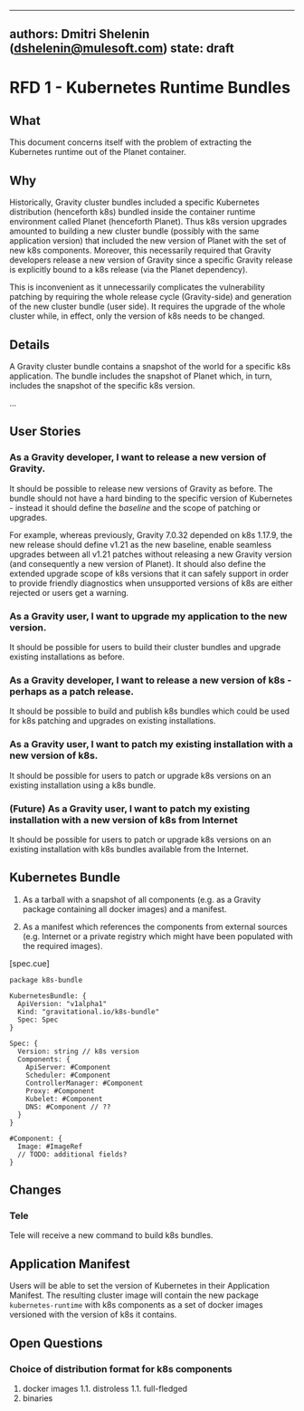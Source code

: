 
---
authors: Dmitri Shelenin (dshelenin@mulesoft.com)
state: draft
---

# RFD 1 - Kubernetes Runtime Bundles

## What

This document concerns itself with the problem of extracting the Kubernetes runtime
out of the Planet container.

## Why

Historically, Gravity cluster bundles included a specific Kubernetes distribution (henceforth k8s)
bundled inside the container runtime environment called Planet (henceforth Planet).
Thus k8s version upgrades amounted to building a new cluster bundle
(possibly with the same application version) that included the new version of
Planet with the set of new k8s components.
Moreover, this necessarily required that Gravity developers release a new version of Gravity
since a specific Gravity release is explicitly bound to a k8s release (via the Planet dependency).

This is inconvenient as it unnecessarily complicates the vulnerability patching by requiring the
whole release cycle (Gravity-side) and generation of the new cluster bundle (user side).
It requires the upgrade of the whole cluster while, in effect, only the version
of k8s needs to be changed.

## Details

A Gravity cluster bundle contains a snapshot of the world for a specific k8s
application. The bundle includes the snapshot of Planet which, in turn, includes
the snapshot of the specific k8s version.

...

## User Stories

### As a Gravity developer, I want to release a new version of Gravity.

It should be possible to release new versions of Gravity as before. The bundle 
should not have a hard binding to the specific version of Kubernetes - instead it should define
the _baseline_ and the scope of patching or upgrades.

For example, whereas previously, Gravity 7.0.32 depended on k8s 1.17.9, the new release should
define v1.21 as the new baseline, enable seamless upgrades between all v1.21 patches without
releasing a new Gravity version (and consequently a new version of Planet).
It should also define the extended upgrade scope of k8s versions that it can safely support in order
to provide friendly diagnostics when unsupported versions of k8s are either rejected or users
get a warning.

### As a Gravity user, I want to upgrade my application to the new version.

It should be possible for users to build their cluster bundles and upgrade existing installations
as before.

### As a Gravity developer, I want to release a new version of k8s - perhaps as a patch release.

It should be possible to build and publish k8s bundles which could be used for k8s patching and upgrades
on existing installations.

### As a Gravity user, I want to patch my existing installation with a new version of k8s.

It should be possible for users to patch or upgrade k8s versions on an existing installation
using a k8s bundle.

### (Future) As a Gravity user, I want to patch my existing installation with a new version of k8s from Internet

It should be possible for users to patch or upgrade k8s versions on an existing installation with k8s bundles
available from the Internet.


## Kubernetes Bundle

1. As a tarball with a snapshot of all components (e.g. as a Gravity package containing all docker images) and a manifest.

1. As a manifest which references the components from external sources (e.g. Internet or a private
registry which might have been populated with the required images).


[spec.cue]
```
package k8s-bundle

KubernetesBundle: {
  ApiVersion: "v1alpha1"
  Kind: "gravitational.io/k8s-bundle"
  Spec: Spec
}

Spec: {
  Version: string // k8s version
  Components: {
    ApiServer: #Component
    Scheduler: #Component
    ControllerManager: #Component
    Proxy: #Component
    Kubelet: #Component
    DNS: #Component // ??
  }
}

#Component: {
  Image: #ImageRef
  // TODO: additional fields?
}
```


## Changes

### Tele

Tele will receive a new command to build k8s bundles.


## Application Manifest

Users will be able to set the version of Kubernetes in their Application Manifest. The resulting cluster image
will contain the new package `kubernetes-runtime` with k8s components as a set of docker images versioned with
the version of k8s it contains.


## Open Questions

### Choice of distribution format for k8s components
  1. docker images
    1.1. distroless
    1.1. full-fledged
  1. binaries

